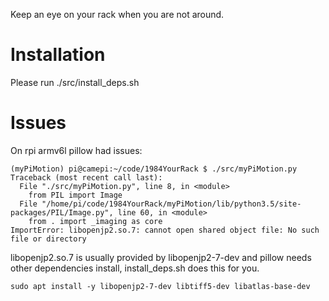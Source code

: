 Keep an eye on your rack when you are not around.

# Installation

Please run ./src/install_deps.sh

# Issues

On rpi armv6l pillow had issues:

```
(myPiMotion) pi@camepi:~/code/1984YourRack $ ./src/myPiMotion.py
Traceback (most recent call last):
  File "./src/myPiMotion.py", line 8, in <module>
    from PIL import Image
  File "/home/pi/code/1984YourRack/myPiMotion/lib/python3.5/site-packages/PIL/Image.py", line 60, in <module>
    from . import _imaging as core
ImportError: libopenjp2.so.7: cannot open shared object file: No such file or directory
```

libopenjp2.so.7 is usually provided by libopenjp2-7-dev and pillow needs other dependencies install, install_deps.sh does this for you.

```
sudo apt install -y libopenjp2-7-dev libtiff5-dev libatlas-base-dev
```
